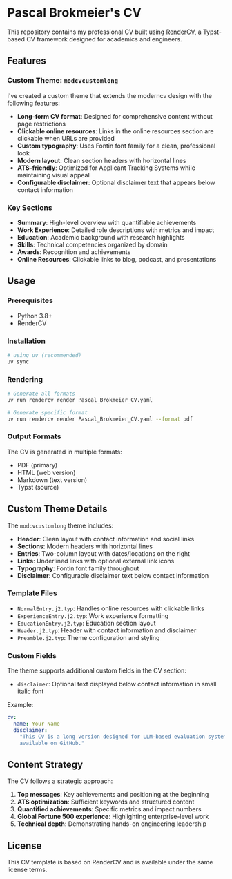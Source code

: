 # Pascal Brokmeier's CV

This repository contains my professional CV built using [RenderCV](https://rendercv.com), a
Typst-based CV framework designed for academics and engineers.

## Features

### Custom Theme: `modcvcustomlong`

I've created a custom theme that extends the moderncv design with the following features:

- **Long-form CV format**: Designed for comprehensive content without page restrictions
- **Clickable online resources**: Links in the online resources section are clickable when URLs are
  provided
- **Custom typography**: Uses Fontin font family for a clean, professional look
- **Modern layout**: Clean section headers with horizontal lines
- **ATS-friendly**: Optimized for Applicant Tracking Systems while maintaining visual appeal
- **Configurable disclaimer**: Optional disclaimer text that appears below contact information

### Key Sections

- **Summary**: High-level overview with quantifiable achievements
- **Work Experience**: Detailed role descriptions with metrics and impact
- **Education**: Academic background with research highlights
- **Skills**: Technical competencies organized by domain
- **Awards**: Recognition and achievements
- **Online Resources**: Clickable links to blog, podcast, and presentations

## Usage

### Prerequisites

- Python 3.8+
- RenderCV

### Installation

```bash
# using uv (recommended)
uv sync
```

### Rendering

```bash
# Generate all formats
uv run rendercv render Pascal_Brokmeier_CV.yaml

# Generate specific format
uv run rendercv render Pascal_Brokmeier_CV.yaml --format pdf
```

### Output Formats

The CV is generated in multiple formats:

- PDF (primary)
- HTML (web version)
- Markdown (text version)
- Typst (source)

## Custom Theme Details

The `modcvcustomlong` theme includes:

- **Header**: Clean layout with contact information and social links
- **Sections**: Modern headers with horizontal lines
- **Entries**: Two-column layout with dates/locations on the right
- **Links**: Underlined links with optional external link icons
- **Typography**: Fontin font family throughout
- **Disclaimer**: Configurable disclaimer text below contact information

### Template Files

- `NormalEntry.j2.typ`: Handles online resources with clickable links
- `ExperienceEntry.j2.typ`: Work experience formatting
- `EducationEntry.j2.typ`: Education section layout
- `Header.j2.typ`: Header with contact information and disclaimer
- `Preamble.j2.typ`: Theme configuration and styling

### Custom Fields

The theme supports additional custom fields in the CV section:

- `disclaimer`: Optional text displayed below contact information in small italic font

Example:

```yaml
cv:
  name: Your Name
  disclaimer:
    "This CV is a long version designed for LLM-based evaluation systems. A 1-page version is
    available on GitHub."
```

## Content Strategy

The CV follows a strategic approach:

1. **Top messages**: Key achievements and positioning at the beginning
2. **ATS optimization**: Sufficient keywords and structured content
3. **Quantified achievements**: Specific metrics and impact numbers
4. **Global Fortune 500 experience**: Highlighting enterprise-level work
5. **Technical depth**: Demonstrating hands-on engineering leadership


## License

This CV template is based on RenderCV and is available under the same license terms.
